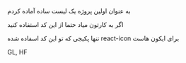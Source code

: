 به عنوان اولین پروژه یک لیست ساده آماده کردم

اگر به کارتون میاد حتما از این کد استفاده کنید

تنها پکیجی که تو این کد اسفاده شده react-icon برای ایکون هاست

GL, HF
